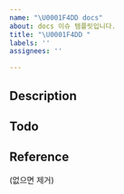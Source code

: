 ```yaml
---
name: "\U0001F4DD docs"
about: docs 이슈 템플릿입니다.
title: "\U0001F4DD "
labels: ''
assignees: ''

---
```


## Description

## Todo

## Reference
(없으면 제거)
